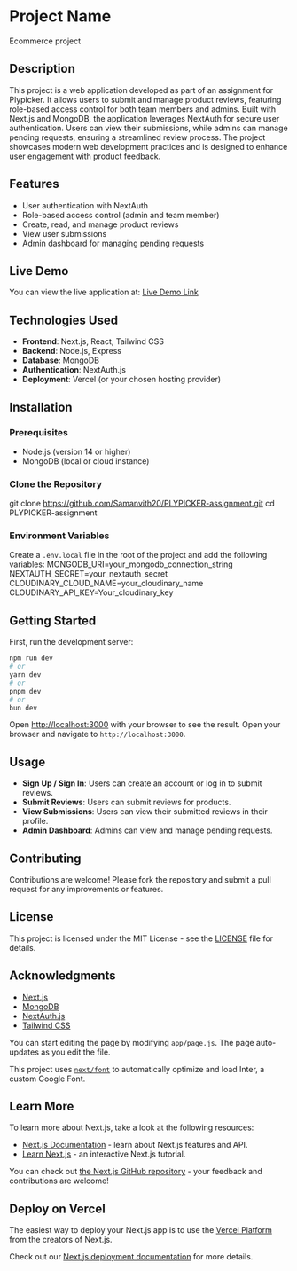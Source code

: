 # Project Name
 Ecommerce project
## Description
This project is a web application developed as part of an assignment for Plypicker. It allows users to submit and manage product reviews, featuring role-based access control for both team members and admins. Built with Next.js and MongoDB, the application leverages NextAuth for secure user authentication. Users can view their submissions, while admins can manage pending requests, ensuring a streamlined review process. The project showcases modern web development practices and is designed to enhance user engagement with product feedback.

## Features
- User authentication with NextAuth
- Role-based access control (admin and team member)
- Create, read, and manage product reviews
- View user submissions
- Admin dashboard for managing pending requests

## Live Demo
You can view the live application at: [Live Demo Link](https://plypicker-assignment-black.vercel.app/)

## Technologies Used
- **Frontend**: Next.js, React, Tailwind CSS
- **Backend**: Node.js, Express
- **Database**: MongoDB
- **Authentication**: NextAuth.js
- **Deployment**: Vercel (or your chosen hosting provider)

## Installation

### Prerequisites
- Node.js (version 14 or higher)
- MongoDB (local or cloud instance)

### Clone the Repository
  git clone https://github.com/Samanvith20/PLYPICKER-assignment.git
cd PLYPICKER-assignment

### Environment Variables
Create a `.env.local` file in the root of the project and add the following variables:
MONGODB_URI=your_mongodb_connection_string
NEXTAUTH_SECRET=your_nextauth_secret
CLOUDINARY_CLOUD_NAME=your_cloudinary_name
CLOUDINARY_API_KEY=Your_cloudinary_key


## Getting Started

First, run the development server:

```bash
npm run dev
# or
yarn dev
# or
pnpm dev
# or
bun dev
```

Open [http://localhost:3000](http://localhost:3000) with your browser to see the result.
Open your browser and navigate to `http://localhost:3000`.

## Usage
- **Sign Up / Sign In**: Users can create an account or log in to submit reviews.
- **Submit Reviews**: Users can submit reviews for products.
- **View Submissions**: Users can view their submitted reviews in their profile.
- **Admin Dashboard**: Admins can view and manage pending requests.

## Contributing
Contributions are welcome! Please fork the repository and submit a pull request for any improvements or features.

## License
This project is licensed under the MIT License - see the [LICENSE](LICENSE) file for details.

## Acknowledgments
- [Next.js](https://nextjs.org/)
- [MongoDB](https://www.mongodb.com/)
- [NextAuth.js](https://next-auth.js.org/)
- [Tailwind CSS](https://tailwindcss.com/)

You can start editing the page by modifying `app/page.js`. The page auto-updates as you edit the file.

This project uses [`next/font`](https://nextjs.org/docs/basic-features/font-optimization) to automatically optimize and load Inter, a custom Google Font.

## Learn More

To learn more about Next.js, take a look at the following resources:

- [Next.js Documentation](https://nextjs.org/docs) - learn about Next.js features and API.
- [Learn Next.js](https://nextjs.org/learn) - an interactive Next.js tutorial.

You can check out [the Next.js GitHub repository](https://github.com/vercel/next.js/) - your feedback and contributions are welcome!

## Deploy on Vercel

The easiest way to deploy your Next.js app is to use the [Vercel Platform](https://vercel.com/new?utm_medium=default-template&filter=next.js&utm_source=create-next-app&utm_campaign=create-next-app-readme) from the creators of Next.js.

Check out our [Next.js deployment documentation](https://nextjs.org/docs/deployment) for more details.
